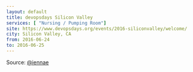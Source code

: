 ```yaml
---
layout: default
title: devopsdays Silicon Valley
services: [ "Nursing / Pumping Room"]
site: https://www.devopsdays.org/events/2016-siliconvalley/welcome/
city: Silicon Valley, CA
from: 2016-06-24
to: 2016-06-25
---
```


Source: [@iennae](https://github.com/iennae)
